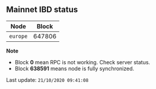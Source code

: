 ## **Mainnet** IBD status


Node | Block
--- | ---
`europe` | 647806


**Note**
* Block **0** mean RPC is not working. Check server status.
* Block **638591** means node is fully synchronized.


Last update: `21/10/2020 09:41:08`
